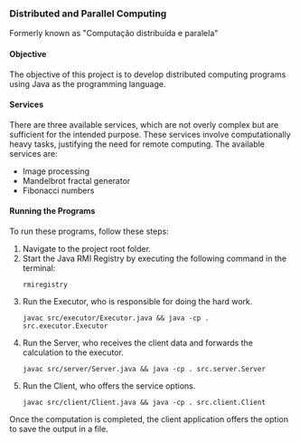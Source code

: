 ### Distributed and Parallel Computing

Formerly known as "Computação distribuída e paralela"

#### Objective

The objective of this project is to develop distributed computing programs using Java as the programming language.

#### Services

There are three available services, which are not overly complex but are sufficient for the intended purpose. These services involve computationally heavy tasks, justifying the need for remote computing. The available services are:

- Image processing
- Mandelbrot fractal generator
- Fibonacci numbers

#### Running the Programs

To run these programs, follow these steps:

1. Navigate to the project root folder.
2. Start the Java RMI Registry by executing the following command in the terminal:
   ```shell
   rmiregistry
   ```
3. Run the Executor, who is responsible for doing the hard work.
   ```shell
   javac src/executor/Executor.java && java -cp . src.executor.Executor
   ```
4. Run the Server, who receives the client data and forwards the calculation to the executor.
   ```shell
   javac src/server/Server.java && java -cp . src.server.Server
   ```
5. Run the Client, who offers the service options.
   ```shell
   javac src/client/Client.java && java -cp . src.client.Client
   ```

Once the computation is completed, the client application offers the option to save the output in a file.
